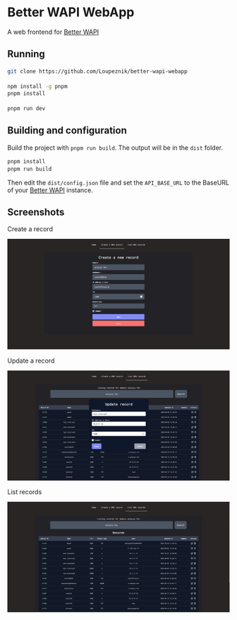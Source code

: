 # Better WAPI WebApp

A web frontend for [Better WAPI](https://github.com/Loupeznik/better-wapi)

## Running

```bash
git clone https://github.com/Loupeznik/better-wapi-webapp

npm install -g pnpm
pnpm install

pnpm run dev
```

## Building and configuration

Build the project with `pnpm run build`. The output will be in the `dist` folder.

```bash
pnpm install
pnpm run build
```

Then edit the `dist/config.json` file and set the `API_BASE_URL` to the BaseURL of your [Better WAPI](https://github.com/Loupeznik/better-wapi) instance.

## Screenshots

Create a record

![Create record](.github/screenshot/create.png)

Update a record

![Update record](.github/screenshot/update.png)

List records

![List records](.github/screenshot/list.png)

